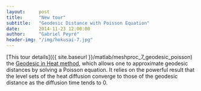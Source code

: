 ```yaml
---
layout:     post
title:      "New tour"
subtitle:   "Geodesic Distance with Poisson Equation"
date:       2014-11-23 12:00:00
author:     "Gabriel Peyré"
header-img: "/img/hokusai-7.jpg"
---
```


[This tour details]({{ site.baseurl }}/matlab/meshproc_7_geodesic_poisson) the [Geodesic in Heat method](http://dl.acm.org/citation.cfm?id=2516977), which allows one to approximate geodesic distances by solving a Poisson equation. It relies on the powerful result that the level sets of the heat diffusion converge to those of the geodesic distance as the diffusion time tends to 0.
